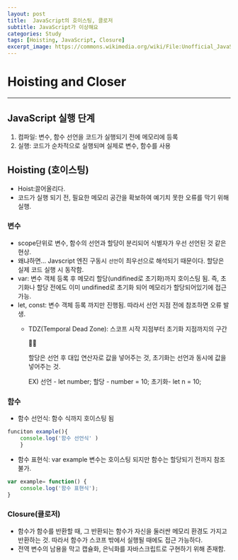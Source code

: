 ```yaml
---
layout: post
title:  JavaScript의 호이스팅, 클로저
subtitle: JavaScript가 이상해요
categories: Study
tags: [Hoisting, JavaScript, Closure]
excerpt_image: https://commons.wikimedia.org/wiki/File:Unofficial_JavaScript_logo_2.svg
---
```


# Hoisting and Closer

---

## JavaScript 실행 단계

1. 컴파일: 변수, 함수 선언을 코드가 실행되기 전에 메모리에 등록
2. 실행: 코드가 순차적으로 실행되며 실제로 변수, 함수를 사용

## Hoisting (호이스팅)

- Hoist:끌어올리다.
- 코드가 실행 되기 전, 필요한 메모리 공간을 확보하여 예기치 못한 오류를 막기 위해 실행.

### 변수

- scope단위로 변수, 함수의 선언과 할당이 분리되어 식별자가 우선 선언된 것 같은 현상.
- 왜냐하면… Javscript 엔진 구동시 `선언`이 최우선으로 해석되기 때문이다.  할당은 실제 코드 실행 시 동작함.
- var: 변수 객체 등록 후 메모리 할당(undifined로 초기화)까지 호이스팅 됨. 즉, 초기화나 할당 전에도 이미 undifined로 초기화 되어 메모리가 할당되어있기에 접근 가능.
- let, const: 변수 객체 등록 까지만 진행됨. 따라서 선언 지점 전에 참조하면 오류 발생.
    - TDZ(Temporal Dead Zone): 스코프 시작 지점부터 초기화 지점까지의 구간
        
        <aside>
        💪🏼
        
        할당은 선언 후 대입 연산자로 값을 넣어주는 것, 초기화는 선언과 동시에 값을 넣어주는 것.
        
        EX) 선언 - let number;  할당 - number = 10; 초기화- let n = 10; 
        
        </aside>
        

### 함수

- 함수 선언식: 함수 식까지 호이스팅 됨

```jsx
funciton example(){ 
	console.log('함수 선언식' )
	}
```

- 함수 표현식: var example 변수는 호이스팅 되지만 함수는 할당되기 전까지 참조 불가.

```jsx
var example= function() {
	console.log('함수 표현식');
}
```

### Closure(클로저)

- 함수가 함수를 반환할 때, 그 반환되는 함수가 자신을 둘러싼 메모리 환경도 가지고 반환하는 것.  따라서  함수가 스코프 밖에서 실행될 때에도 접근 가능하다.
- 전역 변수의 남용을 막고 캡슐화, 은닉화를 자바스크립트로 구현하기 위해 존재함.